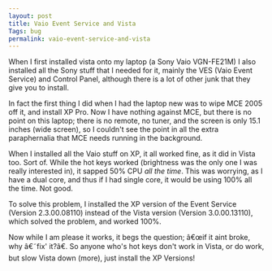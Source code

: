 ```yaml
---
layout: post
title: Vaio Event Service and Vista
Tags: bug
permalink: vaio-event-service-and-vista
---
```


When I first installed vista onto my laptop (a Sony Vaio VGN-FE21M) I also installed all the Sony stuff that I needed for it, mainly the VES (Vaio Event Service) and Control Panel, although there is a lot of other junk that they give you to install.

In fact the first thing I did when I had the laptop new was to wipe MCE 2005 off it, and install XP Pro.  Now I have nothing against MCE, but there is no point on this laptop; there is no remote, no tuner, and the screen is only 15.1 inches (wide screen), so I couldn't see the point in all the extra paraphernalia that MCE needs running in the background.

When I installed all the Vaio stuff on XP, it all worked fine, as it did in Vista too. Sort of.  While the hot keys worked (brightness was the only one I was really interested in), it sapped 50% CPU *all the time*.  This was worrying, as I have a dual core, and thus if I had single core, it would be using 100% all the time.  Not good.

To solve this problem, I installed the XP version of the Event Service (Version 2.3.00.08110) instead of the Vista version (Version 3.0.00.13110), which solved the problem, and worked 100%.

Now while I am please it works, it begs the question; â€œif it aint broke, why â€˜fix' it?â€.  So anyone who's hot keys don't work in Vista, or do work, but slow Vista down (more), just install the XP Versions!
